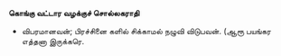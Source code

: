 **கொங்கு வட்டார வழக்குச் சொல்லகராதி**
- விபரமானவன்; பிரச்சினை களில் சிக்காமல் நழுவி விடுபவன். (ஆரூ பயங்கர எத்தனா இருக்கரெ.

